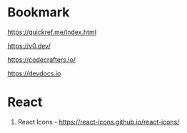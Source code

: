 # Bookmark
https://quickref.me/index.html

https://v0.dev/

https://codecrafters.io/

https://devdocs.io


# React 
1. React Icons - https://react-icons.github.io/react-icons/
